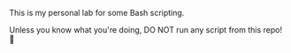 This is my personal lab for some Bash scripting.

Unless you know what you're doing, DO NOT run any script from this repo! :no_good:
